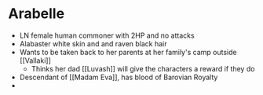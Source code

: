 # Arabelle
* LN female human commoner with 2HP and no attacks
* Alabaster white skin and and raven black hair
* Wants to be taken back to her parents at her family's camp outside [[Vallaki]]
  * Thinks her dad [[Luvash]] will give the characters a reward if they do
* Descendant of [[Madam Eva]], has blood of Barovian Royalty
* 